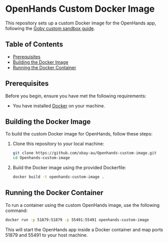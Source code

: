 

# OpenHands Custom Docker Image

This repository sets up a custom Docker image for the OpenHands app, following the [Goby custom sandbox guide](https://docs.all-hands.dev/usage/how-to/custom-sandbox-guide).

## Table of Contents
- [Prerequisites](#prerequisites)
- [Building the Docker Image](#building-the-docker-image)
- [Running the Docker Container](#running-the-docker-container)

## Prerequisites

Before you begin, ensure you have met the following requirements:
- You have installed [Docker](https://docs.docker.com/get-docker/) on your machine.

## Building the Docker Image

To build the custom Docker image for OpenHands, follow these steps:

1. Clone this repository to your local machine:
   ```bash
   git clone https://github.com/xbay-au/Openhands-custom-image.git
   cd Openhands-custom-image
   ```

2. Build the Docker image using the provided Dockerfile:
   ```bash
   docker build -t openhands-custom-image .
   ```

## Running the Docker Container

To run a container using the custom OpenHands image, use the following command:

```bash
docker run -p 51879:51879 -p 55491:55491 openhands-custom-image
```

This will start the OpenHands app inside a Docker container and map ports 51879 and 55491 to your host machine.

